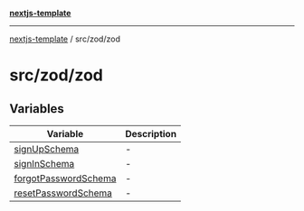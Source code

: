 [**nextjs-template**](README.md)

---

[nextjs-template](README.md) / src/zod/zod

# src/zod/zod

## Variables

| Variable                                                             | Description |
| -------------------------------------------------------------------- | ----------- |
| [signUpSchema](src.zod.zod.Variable.signUpSchema.md)                 | -           |
| [signInSchema](src.zod.zod.Variable.signInSchema.md)                 | -           |
| [forgotPasswordSchema](src.zod.zod.Variable.forgotPasswordSchema.md) | -           |
| [resetPasswordSchema](src.zod.zod.Variable.resetPasswordSchema.md)   | -           |
